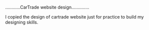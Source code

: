 ............CarTrade website design..............

I copied the design of cartrade website just for practice to build my designing skills.
